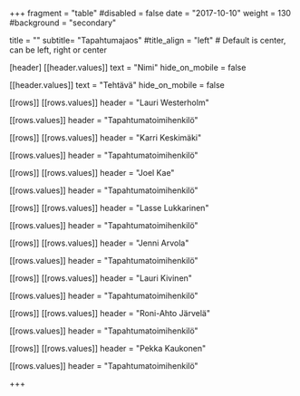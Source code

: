 +++
fragment = "table"
#disabled = false
date = "2017-10-10"
weight = 130
#background = "secondary"

title = ""
subtitle= "Tapahtumajaos"
#title_align = "left" # Default is center, can be left, right or center

[header]
[[header.values]]
text = "Nimi"
hide_on_mobile = false

[[header.values]]
text = "Tehtävä"
hide_on_mobile = false

[[rows]]
[[rows.values]]
header = "Lauri Westerholm"

[[rows.values]]
header = "Tapahtumatoimihenkilö"

[[rows]]
[[rows.values]]
header = "Karri Keskimäki"

[[rows.values]]
header = "Tapahtumatoimihenkilö"

[[rows]]
[[rows.values]]
header = "Joel Kae"

[[rows.values]]
header = "Tapahtumatoimihenkilö"

[[rows]]
[[rows.values]]
header = "Lasse Lukkarinen"

[[rows.values]]
header = "Tapahtumatoimihenkilö"

[[rows]]
[[rows.values]]
header = "Jenni Arvola"

[[rows.values]]
header = "Tapahtumatoimihenkilö"

[[rows]]
[[rows.values]]
header = "Lauri Kivinen"

[[rows.values]]
header = "Tapahtumatoimihenkilö"

[[rows]]
[[rows.values]]
header = "Roni-Ahto Järvelä"

[[rows.values]]
header = "Tapahtumatoimihenkilö"

[[rows]]
[[rows.values]]
header = "Pekka Kaukonen"

[[rows.values]]
header = "Tapahtumatoimihenkilö"

+++
